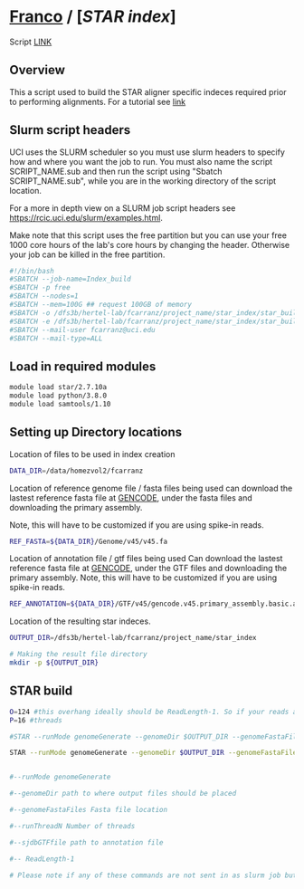 # [Franco](https://github.com/altsplicer) / [***STAR index***]

Script [LINK](https://github.com/Altsplicer/STAR_Index_script/blob/main/bash/STAR_Index.sub)

## Overview
This a script used to build the STAR aligner specific indeces required prior to performing alignments.
For a tutorial see [link](https://hbctraining.github.io/Intro-to-rnaseq-hpc-O2/lessons/03_alignment.html)

## Slurm script headers
UCI uses the SLURM scheduler so you must use slurm headers to specify how and where you want the job to run. 
You must also name the script SCRIPT_NAME.sub and then run the script using "Sbatch SCRIPT_NAME.sub", while you are in the working directory of the script location.

For a more in depth view on a SLURM job script headers see https://rcic.uci.edu/slurm/examples.html.

Make note that this script uses the free partition but you can use your free 1000 core hours of the lab's core hours by changing the header.
Otherwise your job can be killed in the free partition.
``` bash
#!/bin/bash
#SBATCH --job-name=Index_build
#SBATCH -p free
#SBATCH --nodes=1
#SBATCH --mem=100G ## request 100GB of memory
#SBATCH -o /dfs3b/hertel-lab/fcarranz/project_name/star_index/star_build.out ## the name of the output file. not to be confused with the results.
#SBATCH -e /dfs3b/hertel-lab/fcarranz/project_name/star_index/star_build.err ## name of the error file
#SBATCH --mail-user fcarranz@uci.edu
#SBATCH --mail-type=ALL
```

## Load in required modules
``` bash
module load star/2.7.10a
module load python/3.8.0
module load samtools/1.10
```

## Setting up Directory locations

Location of files to be used in index creation
``` bash
DATA_DIR=/data/homezvol2/fcarranz
```

Location of reference genome file / fasta files being used can download the lastest reference fasta file at [GENCODE](https://www.gencodegenes.org/human/), under the fasta files and downloading the primary assembly.

Note, this will have to be customized if you are using spike-in reads.

``` bash
REF_FASTA=${DATA_DIR}/Genome/v45/v45.fa
```

Location of annotation file / gtf files being used
Can download the lastest reference fasta file at [GENCODE](https://www.gencodegenes.org/human/), under the GTF files and downloading the primary assembly.
Note, this will have to be customized if you are using spike-in reads.
``` bash
REF_ANNOTATION=${DATA_DIR}/GTF/v45/gencode.v45.primary_assembly.basic.annotation.gtf
```

Location of the resulting star indeces.
``` bash
OUTPUT_DIR=/dfs3b/hertel-lab/fcarranz/project_name/star_index

# Making the result file directory
mkdir -p ${OUTPUT_DIR}

```
## STAR build
``` bash
O=124 #this overhang ideally should be ReadLength-1. So if your reads are 125 after trimming then 124 is appropriate. 
P=16 #threads

#STAR --runMode genomeGenerate --genomeDir $OUTPUT_DIR --genomeFastaFiles $REF_FASTA --runThreadN $P --sjdbGTFfile $REF_ANNOTATION --sjdbOverhang $O

STAR --runMode genomeGenerate --genomeDir $OUTPUT_DIR --genomeFastaFiles $REF_FASTA --runThreadN $P --sjdbGTFfile $REF_ANNOTATION --sjdbOverhang $O \


#--runMode genomeGenerate

#--genomeDir path to where output files should be placed

#--genomeFastaFiles Fasta file location 

#--runThreadN Number of threads

#--sjdbGTFfile path to annotation file

#-- ReadLength-1

# Please note if any of these commands are not sent in as slurm job but done in the terminal then you need to be in a interactive node, NOT THE LOGIN NODE! You will get in trouble with UCI's HPC staff. 
